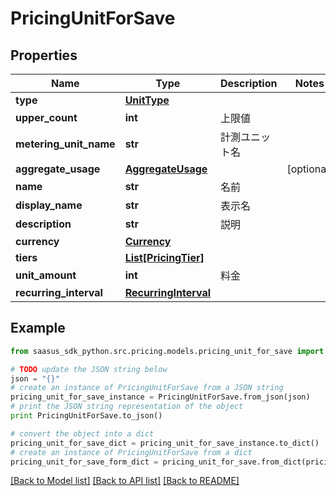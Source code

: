 # PricingUnitForSave


## Properties

Name | Type | Description | Notes
------------ | ------------- | ------------- | -------------
**type** | [**UnitType**](UnitType.md) |  | 
**upper_count** | **int** | 上限値 | 
**metering_unit_name** | **str** | 計測ユニット名 | 
**aggregate_usage** | [**AggregateUsage**](AggregateUsage.md) |  | [optional] 
**name** | **str** | 名前 | 
**display_name** | **str** | 表示名 | 
**description** | **str** | 説明 | 
**currency** | [**Currency**](Currency.md) |  | 
**tiers** | [**List[PricingTier]**](PricingTier.md) |  | 
**unit_amount** | **int** | 料金 | 
**recurring_interval** | [**RecurringInterval**](RecurringInterval.md) |  | 

## Example

```python
from saasus_sdk_python.src.pricing.models.pricing_unit_for_save import PricingUnitForSave

# TODO update the JSON string below
json = "{}"
# create an instance of PricingUnitForSave from a JSON string
pricing_unit_for_save_instance = PricingUnitForSave.from_json(json)
# print the JSON string representation of the object
print PricingUnitForSave.to_json()

# convert the object into a dict
pricing_unit_for_save_dict = pricing_unit_for_save_instance.to_dict()
# create an instance of PricingUnitForSave from a dict
pricing_unit_for_save_form_dict = pricing_unit_for_save.from_dict(pricing_unit_for_save_dict)
```
[[Back to Model list]](../README.md#documentation-for-models) [[Back to API list]](../README.md#documentation-for-api-endpoints) [[Back to README]](../README.md)


